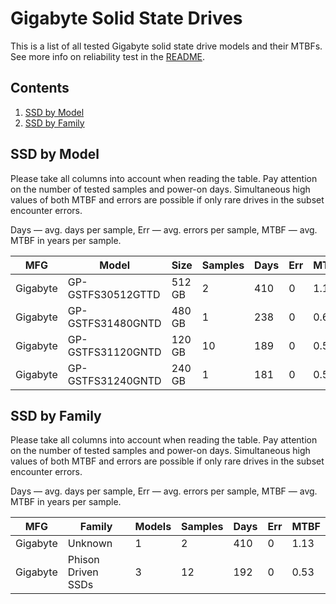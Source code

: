 Gigabyte Solid State Drives
===========================

This is a list of all tested Gigabyte solid state drive models and their MTBFs. See
more info on reliability test in the [README](https://github.com/linuxhw/EnterpriseDrive).

Contents
--------

1. [ SSD by Model  ](#ssd-by-model)
2. [ SSD by Family ](#ssd-by-family)

SSD by Model
------------

Please take all columns into account when reading the table. Pay attention on the
number of tested samples and power-on days. Simultaneous high values of both MTBF
and errors are possible if only rare drives in the subset encounter errors.

Days — avg. days per sample,
Err  — avg. errors per sample,
MTBF — avg. MTBF in years per sample.

| MFG       | Model              | Size   | Samples | Days  | Err   | MTBF |
|-----------|--------------------|--------|---------|-------|-------|------|
| Gigabyte  | GP-GSTFS30512GTTD  | 512 GB | 2       | 410   | 0     | 1.13   |
| Gigabyte  | GP-GSTFS31480GNTD  | 480 GB | 1       | 238   | 0     | 0.65   |
| Gigabyte  | GP-GSTFS31120GNTD  | 120 GB | 10      | 189   | 0     | 0.52   |
| Gigabyte  | GP-GSTFS31240GNTD  | 240 GB | 1       | 181   | 0     | 0.50   |

SSD by Family
-------------

Please take all columns into account when reading the table. Pay attention on the
number of tested samples and power-on days. Simultaneous high values of both MTBF
and errors are possible if only rare drives in the subset encounter errors.

Days — avg. days per sample,
Err  — avg. errors per sample,
MTBF — avg. MTBF in years per sample.

| MFG       | Family                 | Models | Samples | Days  | Err   | MTBF |
|-----------|------------------------|--------|---------|-------|-------|------|
| Gigabyte  | Unknown                | 1      | 2       | 410   | 0     | 1.13   |
| Gigabyte  | Phison Driven SSDs     | 3      | 12      | 192   | 0     | 0.53   |

